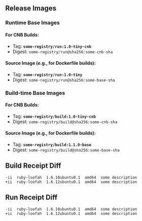 ## Release Images

### Runtime Base Images

#### For CNB Builds:
- Tag: **`some-registry/run:1.0-tiny-cnb`**
- Digest: `some-registry/run@sha256:some-cnb-sha`

#### Source Image (e.g., for Dockerfile builds):
- Tag: **`some-registry/run:1.0-tiny`**
- Digest: `some-registry/run@sha256:some-base-sha`

### Build-time Base Images

#### For CNB Builds:
- Tag: **`some-registry/build:1.0-tiny-cnb`**
- Digest: `some-registry/build@sha256:some-cnb-sha`

#### Source Image (e.g., for Dockerfile builds):
- Tag: **`some-registry/build:1.1.0-base`**
- Digest: `some-registry/build@sha256:some-base-sha`
## Build Receipt Diff
```
-ii  ruby-loofah  1.6.10ubuntu0.1  amd64  some description
+ii  ruby-loofah  1.6.12ubuntu0.1  amd64  some description
```
## Run Receipt Diff
```
-ii  ruby-loofah  1.6.10ubuntu0.1  amd64  some description
+ii  ruby-loofah  1.6.12ubuntu0.1  amd64  some description
```
